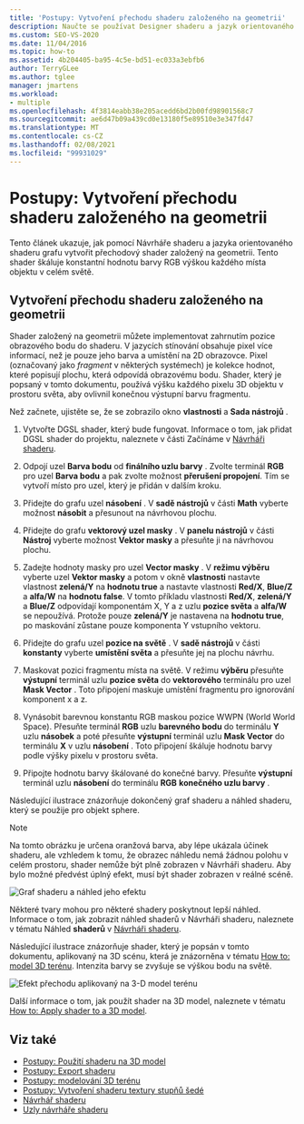 ```yaml
---
title: 'Postupy: Vytvoření přechodu shaderu založeného na geometrii'
description: Naučte se používat Designer shaderu a jazyk orientovaného grafu shaderu k vytvoření barevného shaderu založeného na geometrii, který škáluje konstantní hodnotu barvy RGB.
ms.custom: SEO-VS-2020
ms.date: 11/04/2016
ms.topic: how-to
ms.assetid: 4b204405-ba95-4c5e-bd51-ec033a3ebfb6
author: TerryGLee
ms.author: tglee
manager: jmartens
ms.workload:
- multiple
ms.openlocfilehash: 4f3814eabb38e205acedd6bd2b00fd98901568c7
ms.sourcegitcommit: ae6d47b09a439cd0e13180f5e89510e3e347fd47
ms.translationtype: MT
ms.contentlocale: cs-CZ
ms.lasthandoff: 02/08/2021
ms.locfileid: "99931029"
---
```

# <a name="how-to-create-a-geometry-based-gradient-shader"></a>Postupy: Vytvoření přechodu shaderu založeného na geometrii

Tento článek ukazuje, jak pomocí Návrháře shaderu a jazyka orientovaného shaderu grafu vytvořit přechodový shader založený na geometrii. Tento shader škáluje konstantní hodnotu barvy RGB výškou každého místa objektu v celém světě.

## <a name="create-a-geometry-based-gradient-shader"></a>Vytvoření přechodu shaderu založeného na geometrii

Shader založený na geometrii můžete implementovat zahrnutím pozice obrazového bodu do shaderu. V jazycích stínování obsahuje pixel více informací, než je pouze jeho barva a umístění na 2D obrazovce. Pixel (označovaný jako *fragment* v některých systémech) je kolekce hodnot, které popisují plochu, která odpovídá obrazovému bodu. Shader, který je popsaný v tomto dokumentu, používá výšku každého pixelu 3D objektu v prostoru světa, aby ovlivnil konečnou výstupní barvu fragmentu.

Než začnete, ujistěte se, že se zobrazilo okno **vlastnosti** a **Sada nástrojů** .

1. Vytvořte DGSL shader, který bude fungovat. Informace o tom, jak přidat DGSL shader do projektu, naleznete v části Začínáme v [Návrháři shaderu](../designers/shader-designer.md).

2. Odpojí uzel **Barva bodu** od **finálního uzlu barvy** . Zvolte terminál **RGB** pro uzel **Barva bodu** a pak zvolte možnost **přerušení propojení**. Tím se vytvoří místo pro uzel, který je přidán v dalším kroku.

3. Přidejte do grafu uzel **násobení** . V **sadě nástrojů** v části **Math** vyberte možnost **násobit** a přesunout na návrhovou plochu.

4. Přidejte do grafu **vektorový uzel masky** . V **panelu nástrojů** v části **Nástroj** vyberte možnost **Vektor masky** a přesuňte ji na návrhovou plochu.

5. Zadejte hodnoty masky pro uzel **Vector masky** . V **režimu výběru** vyberte uzel **Vektor masky** a potom v okně **vlastnosti** nastavte vlastnost **zelená/Y** na **hodnotu true** a nastavte vlastnosti **Red/X**, **Blue/Z** a **alfa/W** na **hodnotu false**. V tomto příkladu vlastnosti **Red/X**, **zelená/Y** a **Blue/Z** odpovídají komponentám X, Y a z uzlu **pozice světa** a **alfa/W** se nepoužívá. Protože pouze **zelená/Y** je nastavena na **hodnotu true**, po maskování zůstane pouze komponenta Y vstupního vektoru.

6. Přidejte do grafu uzel **pozice na světě** . V **sadě nástrojů** v části **konstanty** vyberte **umístění světa** a přesuňte jej na plochu návrhu.

7. Maskovat pozici fragmentu místa na světě. V režimu **výběru** přesuňte **výstupní** terminál uzlu **pozice světa** do **vektorového** terminálu pro uzel **Mask Vector** . Toto připojení maskuje umístění fragmentu pro ignorování komponent x a z.

8. Vynásobit barevnou konstantu RGB maskou pozice WWPN (World World Space). Přesuňte terminál **RGB** uzlu **barevného bodu** do terminálu **Y** uzlu **násobek** a poté přesuňte **výstupní** terminál uzlu **Mask Vector** do terminálu **X** v uzlu **násobení** . Toto připojení škáluje hodnotu barvy podle výšky pixelu v prostoru světa.

9. Připojte hodnotu barvy škálované do konečné barvy. Přesuňte **výstupní** terminál uzlu **násobení** do terminálu **RGB** **konečného uzlu barvy** .

Následující ilustrace znázorňuje dokončený graf shaderu a náhled shaderu, který se použije pro objekt sphere.

> [!NOTE]
> Na tomto obrázku je určena oranžová barva, aby lépe ukázala účinek shaderu, ale vzhledem k tomu, že obrazec náhledu nemá žádnou polohu v celém prostoru, shader nemůže být plně zobrazen v Návrháři shaderu. Aby bylo možné předvést úplný efekt, musí být shader zobrazen v reálné scéně.

![Graf shaderu a náhled jeho efektu](../designers/media/digit-gradient-effect-graph.png)

Některé tvary mohou pro některé shadery poskytnout lepší náhled. Informace o tom, jak zobrazit náhled shaderů v Návrháři shaderu, naleznete v tématu Náhled **shaderů** v [Návrháři shaderu](../designers/shader-designer.md).

Následující ilustrace znázorňuje shader, který je popsán v tomto dokumentu, aplikovaný na 3D scénu, která je znázorněna v tématu [How to: model 3D terénu](../designers/how-to-model-3-d-terrain.md). Intenzita barvy se zvyšuje se výškou bodu na světě.

![Efekt přechodu aplikovaný na 3&#45;D model terénu](../designers/media/digit-gradient-effect-result.png)

Další informace o tom, jak použít shader na 3D model, naleznete v tématu [How to: Apply shader to a 3D model](../designers/how-to-apply-a-shader-to-a-3-d-model.md).

## <a name="see-also"></a>Viz také

- [Postupy: Použití shaderu na 3D model](../designers/how-to-apply-a-shader-to-a-3-d-model.md)
- [Postupy: Export shaderu](../designers/how-to-export-a-shader.md)
- [Postupy: modelování 3D terénu](../designers/how-to-model-3-d-terrain.md)
- [Postupy: Vytvoření shaderu textury stupňů šedé](../designers/how-to-create-a-grayscale-texture-shader.md)
- [Návrhář shaderu](../designers/shader-designer.md)
- [Uzly návrháře shaderu](../designers/shader-designer-nodes.md)
